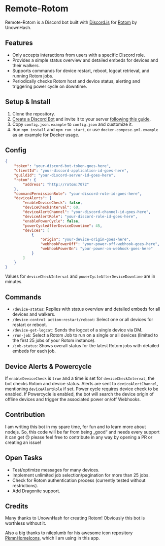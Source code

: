 # Remote-Rotom

Remote-Rotom is a Discord bot built with [Discord.js](https://discord.js.org) for [Rotom](https://github.com/UnownHash/Rotom) by UnownHash.

## Features
- Only accepts interactions from users with a specific Discord role.
- Provides a simple status overview and detailed embeds for devices and their walkers.
- Supports commands for device restart, reboot, logcat retrieval, and running Rotom jobs.
- Periodically checks Rotom host and device status, alerting and triggering power cycle on downtime.

## Setup & Install
1. Clone the repository.
2. [Create a Discord Bot](https://discordjs.guide/preparations/setting-up-a-bot-application.html#creating-your-bot) and invite it to your server [following this guide](https://discordjs.guide/preparations/adding-your-bot-to-servers.html#bot-invite-links).
3. Copy `config.json.example` to `config.json` and customize it.
4. Run `npm install` and `npm run start`, or use `docker-compose.yml.example` as an example for Docker usage.

## Config
```json
{
	"token": "your-discord-bot-token-goes-here",
	"clientId": "your-discord-application-id-goes-here",
	"guildId": "your-discord-server-id-goes-here",
	"rotom": {
		"address": "http://rotom:7072"
	},
	"commandPermissionRole": "your-discord-role-id-goes-here",
	"deviceAlerts": {
		"enableDeviceCheck": false,
		"deviceCheckInterval": 60,
		"deviceAlertChannel": "your-discord-channel-id-goes-here",
		"deviceAlertRole": "your-discord-role-id-goes-here",
		"enablePowerCycle": false,
		"powerCycleAfterDeviceDowntime": 45,
		"devices": [
			{
				"origin": "your-device-origin-goes-here",
				"webhookPowerOff": "your-power-off-webhook-goes-here",
				"webhookPowerOn": "your-power-on-webhook-goes-here"
			}
		]
	}
}
```
Values for `deviceCheckInterval` and `powerCycleAfterDeviceDowntime` are in minutes.

## Commands
- `/device-status`: Replies with status overview and detailed embeds for all devices and walkers.
- `/device-control action:restart/reboot`: Select one or all devices for restart or reboot.
- `/device-get-logcat`: Sends the logcat of a single device via DM.
- `/run-job`: Select a Rotom Job to run on a single or all devices (limited to the first 25 jobs of your Rotom instance).
- `/job-status`: Shows overall status for the latest Rotom jobs with detailed embeds for each job.

## Device Alerts & Powercycle
If `enableDeviceCheck` is `true` and a time is set for `deviceCheckInterval`, the bot checks Rotom and device status. Alerts are sent to `deviceAlertChannel`, mentioning `deviceAlertRole` if set. Power cycle requires device check to be enabled. If Powercycle is enabled, the bot will search the device origin of offline devices and trigger the associated power on/off Webhooks.

## Contribution
I am writing this bot in my spare time, for fun and to learn more about nodejs. So, this code will be far from being „good“ and needs every support it can get 🙃 please feel free to contribute in any way by opening a PR or creating an issue! 

## Open Tasks
- Test/optimize messages for many devices.
- Implement unlimited job selection/pagination for more than 25 jobs.
- Check for Rotom authentication process (currently tested without restrictions).
- Add Dragonite support.

## Credits
Many thanks to UnownHash for creating Rotom! Obviously this bot is worthless without it.

Also a big thanks to nileplumb for his awesome icon repository [PkmnHomeIcons](https://github.com/nileplumb/PkmnHomeIcons), which I am using in this app.
